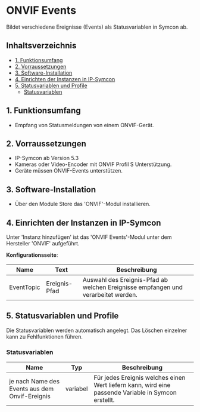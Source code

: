 # ONVIF Events
Bildet verschiedene Ereignisse (Events) als Statusvariablen in Symcon ab.

## Inhaltsverzeichnis <!-- omit in toc -->

- [1. Funktionsumfang](#1-funktionsumfang)
- [2. Vorraussetzungen](#2-vorraussetzungen)
- [3. Software-Installation](#3-software-installation)
- [4. Einrichten der Instanzen in IP-Symcon](#4-einrichten-der-instanzen-in-ip-symcon)
- [5. Statusvariablen und Profile](#5-statusvariablen-und-profile)
  - [Statusvariablen](#statusvariablen)

## 1. Funktionsumfang

* Empfang von Statusmeldungen von einem ONVIF-Gerät.  

## 2. Vorraussetzungen

* IP-Symcon ab Version 5.3  
* Kameras oder Video-Encoder mit ONVIF Profil S Unterstützung.
* Geräte müssen ONVIF-Events unterstützen.  

## 3. Software-Installation

* Über den Module Store das 'ONVIF'-Modul installieren.  

## 4. Einrichten der Instanzen in IP-Symcon

 Unter 'Instanz hinzufügen' ist das 'ONVIF Events'-Modul unter dem Hersteller 'ONVIF' aufgeführt.

__Konfigurationsseite__:

| Name       | Text          | Beschreibung                                                                      |
| ---------- | ------------- | --------------------------------------------------------------------------------- |
| EventTopic | Ereignis-Pfad | Auswahl des Ereignis-Pfad ab welchen Ereignisse empfangen und verarbeitet werden. |

## 5. Statusvariablen und Profile

Die Statusvariablen werden automatisch angelegt. Das Löschen einzelner kann zu Fehlfunktionen führen.

### Statusvariablen

| Name                                           | Typ      | Beschreibung                                                                                         |
| ---------------------------------------------- | -------- | ---------------------------------------------------------------------------------------------------- |
| je nach Name des Events aus dem Onvif-Ereignis | variabel | Für jedes Ereignis welches einen Wert liefern kann, wird eine passende Variable in Symcon erstellt. |
